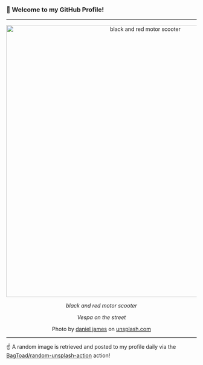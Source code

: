 ### 👋 Welcome to my GitHub Profile!

----

<div align="center">
  <img width="720" src="https://images.unsplash.com/photo-1523987257982-ac70602e69dd?crop=entropy&cs=tinysrgb&fit=max&fm=jpg&ixid=M3w1NTI0OTR8MHwxfHJhbmRvbXx8fHx8fHx8fDE3MTM1OTMyNzN8&ixlib=rb-4.0.3&q=80&w=1080" alt="black and red motor scooter">
  
  <em>black and red motor scooter</em>
  
  <em>Vespa on the street</em>
  
  Photo by [daniel james](https://www.danieljameswells.com) on [unsplash.com](https://unsplash.com/)
</div>

----

☝️ A random image is retrieved and posted to my profile daily via the [BagToad/random-unsplash-action](https://github.com/BagToad/random-unsplash-action) action!
